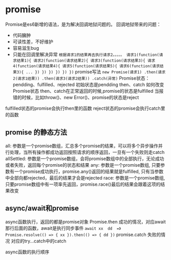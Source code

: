 # promise
Promise是es6新增的语法，是为解决回调地狱问题的。
回调地狱带来的问题：
- 代码臃肿
- 可读性差，不好维护
- 容易滋生bug
- 只能在回调里解决异常
`
根据请求1的结果再去执行请求2。。。。。
请求1(function(请求结果1){
        请求2(function(请求结果2){
                请求3(function(请求结果3){
                        请求4(function(请求结果4){
                                请求5(function(请求结果5){
                                        请求6(function(请求结果3){
                                                ...
                                        })
                                })
                        })
                })
        })
})
`
promise写法
`
        new Promise(请求1)
                .then(请求2(请求1结果))
                .then(请求3(请求2结果))
                .catch(异常)
`
Promise状态：pendding、fulfilled、rejected
初始状态是pendding
then、catch 如何改变Promise状态
then、catch在正常返回的时候,promise的状态是fulfilled
当报错的时候，比如throw()、new Error()、promise的状态是reject

fulfilled状态的promise会执行then里的函数
reject状态的promise会执行catch里的函数



## promise 的静态方法
all: 参数是一个promise数组，汇总多个promise的结果，可以将多个异步操作并行处理，当所有操作都成功返回按照请求的顺序返回，一旦有一个失败则走catch
allSettled: 参数是一个promise数组，会将promise数组中的全部执行，无论成功或者失败，返回每个promise的状态和结果
any: 参数是一个promise数组, 只要参数有一个promise成功执行，promise.any()返回的结果就是fulfilled, 只有当参数中全部向都rejected，最后的结果才会是rejected
race: 参数是一个promise数组, 只要promise数组中有一项率先返回，promise.race()最后的结果会跟着这项的结果改变

## async/await和promise
async函数执行，返回的都是promise对象
Promise.then 成功的情况，对应await那行后面的函数，await是执行同步事件
`
        await xx 
        dd 
     =》 
        Promise.resolve(() => { xx }).then(() => {
                dd
        })
`
promise.catch 失败的情况 对应的try...catch中的catch

async函数的执行顺序